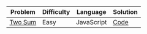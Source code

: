 | Problem         | Difficulty | Language | Solution         |
|-----------------|------------|----------|------------------|
| [Two Sum](https://leetcode.com/problems/two-sum/) | Easy       | JavaScript | [Code](./arrays/two_sum.js) |
